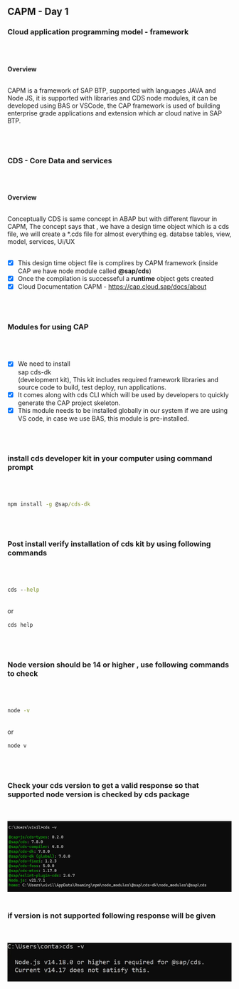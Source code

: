 ## CAPM - Day 1 

### Cloud application programming model - framework 

</br>
</br>

**Overview**
<br>
<br>
<p>
CAPM is a framework of SAP BTP, supported with languages JAVA and Node JS, it is supported with libraries and CDS node modules, it can be developed using BAS or VSCode,
the CAP framework is used of building enterprise grade applications and extension which ar cloud native in SAP BTP.
</p>
<br>
<br>

### CDS - Core Data and services  

</br>
</br>

**Overview**
<br>
<br>
<p>
Conceptually CDS is same concept in ABAP but with different flavour in CAPM, The concept says that , we have a design time object which is a cds file, we will create a *.cds file for almost everything eg. databse tables, view, model, services, Ui/UX
<br>
<br>

  - [x] This design time object file is complires by CAPM framework (inside CAP we have node module called <b>@sap/cds</b>)
  - [x] Once the compilation is successeful a <b>runtime</b> object gets created
  - [x] Cloud Documentation CAPM - https://cap.cloud.sap/docs/about
</p>
<br>
<br>

### Modules for using CAP

</br>
</br>

  - [x] We need to install <br>sap cds-dk</br> (development kit), This kit includes required framework libraries and source code to build, test deploy, run applications.
  - [x] It comes along with cds CLI which will be used by developers to quickly generate the CAP project skeleton.
  - [x] This module needs to be installed globally in our system if we are using VS code, in case we use BAS, this module is pre-installed.
<br>
<br>

### install cds developer kit in your computer using command prompt  
<br>
<br>

```bat
npm install -g @sap/cds-dk
```
<br>
<br>

### Post install verify installation of cds kit by using following commands 
<br>
<br>

```bat
cds --help  
```
<br>
or
<br>

```bat
cds help  
```
<br>
<br>

### Node version should be 14 or higher , use following commands to check 
<br>
<br>

```bat
node -v 
```
<br>
or 
<br>

```bat
node v 
```
<br>
<br>

### Check your cds version to get a valid response so that supported node version is checked by cds package
<br>
<br>
   <img src="./files/capmd1-1.png" >
<br>
<br>

### if version is not supported following response will be given 
<br>
<br>
  <img src="./files/capmd1-2.png" >
<br>
<br>


<p>

